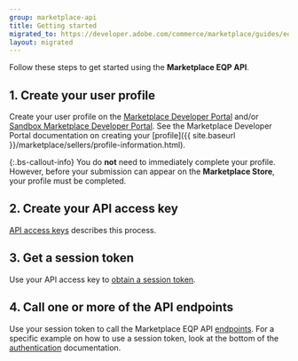 ```yaml
---
group: marketplace-api
title: Getting started
migrated_to: https://developer.adobe.com/commerce/marketplace/guides/eqp/v1/getting-started/
layout: migrated
---
```


Follow these steps to get started using the **Marketplace EQP API**.

## 1. Create your user profile

Create your user profile on the [Marketplace Developer Portal][1] and/or [Sandbox Marketplace Developer Portal][2]. See the Marketplace Developer Portal documentation on creating your [profile]({{ site.baseurl }}/marketplace/sellers/profile-information.html).

{:.bs-callout-info}
You do **not** need to immediately complete your profile.  However, before your submission can appear on the **Marketplace Store**, your profile must be completed.

## 2. Create your API access key

[API access keys](access-keys.html) describes this process.

## 3. Get a session token

Use your API access key to [obtain a session token](auth.html#session-token).

## 4. Call one or more of the API endpoints

Use your session token to call the Marketplace EQP API [endpoints](rest-api.html).
For a specific example on how to use a session token, look at the bottom of the [authentication](auth.html#token-use) documentation.

[1]: https://developer.magento.com
[2]: https://developer-stg.magento.com
